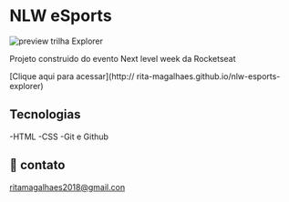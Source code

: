 # NLW eSports
![preview](./.github/prevlew.pnj)
trilha Explorer

Projeto construido do evento Next level week da Rocketseat

[Clique aqui para acessar](http:// rita-magalhaes.github.io/nlw-esports-explorer)
## Tecnologias

-HTML
-CSS
-Git e Github

## 🖤 contato 
ritamagalhaes2018@gmail.con
